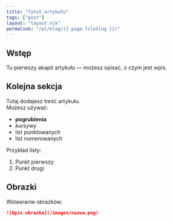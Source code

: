 ```yaml
---
title: "Tytuł artykułu"
tags: ["post"]
layout: "layout.njk"
permalink: "/pl/blog/{{ page.fileSlug }}/"
---
```


## Wstęp
Tu pierwszy akapit artykułu — możesz opisać, o czym jest wpis.

## Kolejna sekcja
Tutaj dodajesz treść artykułu.  
Możesz używać:
- **pogrubienia**
- *kursywy*
- list punktowanych
- list numerowanych

Przykład listy:
1. Punkt pierwszy
2. Punkt drugi

## Obrazki
Wstawianie obrazków:
```markdown
![Opis obrazka](/images/nazwa.png)

